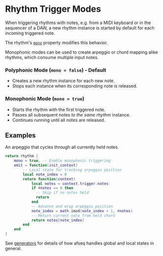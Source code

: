 # Rhythm Trigger Modes

When triggering rhythms with notes, e.g. from a MIDI keyboard or in the sequencer of a DAW, a new rhythm instance is started by default for each incoming triggered note.

The rhythm's [`mono`](../API/rhythm.md#mono--boolean) property modifies this behavior.

Monophonic modes can be used to create arpeggio or chord mapping alike rhythms, which consume multiple input notes.

### Polyphonic Mode (`mono = false`) - Default
- Creates a new rhythm instance for each new note.
- Stops each instance when its corresponding note is released.

### Monophonic Mode (`mono = true`)
- Starts the rhythm with the first triggered note.
- Passes all subsequent notes *to the same rhythm* instance.
- Continues running until all notes are released.

## Examples

An arpeggio that cycles through all currently held notes.

```lua
return rhythm {
    mono = true, -- Enable monophonic triggering
    emit = function(init_context)
        -- Local state for tracking arpeggio position
        local note_index = 0
        return function(context)
            local notes = context.trigger.notes
            if #notes == 0 then 
              -- Skip if no notes held
              return
            end 
            -- Advance and wrap arpeggio position
            note_index = math.imod(note_index + 1, #notes)
            -- Return current note from held chord
            return notes[note_index]
        end
    end
}
```

See [generators](./generators.md) for details of how afseq handles global and local states in general.
